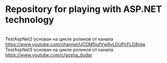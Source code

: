 # Repository for playing with ASP.NET technology 
<br/> TestAspNet2 основан на цикле роликов от канала
<br/> https://www.youtube.com/channel/UCDM5jufVw9yLOUPcFLG8Idw
<br/> TestAspNet3 основан на цикле роликов от канала
<br/> https://www.youtube.com/c/gosha_dudar
